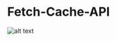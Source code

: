 # Fetch-Cache-API
![alt text](“https://github.com/shaileshnit/Fetch-Cache-API/blob/master/img1.jpg”?raw=true)

